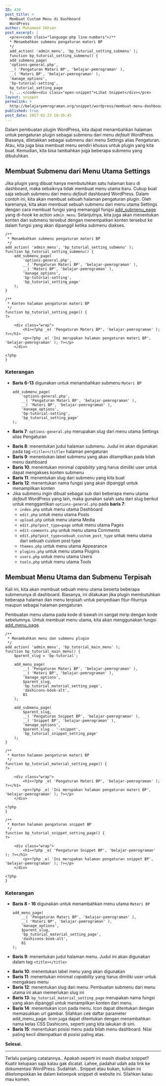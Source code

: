 ```yaml
---
ID: 430
post_title: >
  Membuat Custom Menu di Dashboard
  WordPress
author: Muhammad Ikhsan
post_excerpt: |
  <pre><code class="language-php line-numbers">/**
  * Menambahkan submenu pengaturan materi BP
  */
  add_action( 'admin_menu', 'bp_tutorial_setting_submenu' );
  function bp_tutorial_setting_submenu() {
  add_submenu_page(
  'options-general.php',
  __( 'Pengaturan Materi BP', 'belajar-pemrograman' ),
  __( 'Materi BP', 'belajar-pemrograman' ),
  'manage_options',
  'bp-tutorial-setting',
  bp_tutorial_setting_page
  ); ...</code><div class="open-snippet">Lihat Snippet</div></pre>
layout: snippet
permalink: >
  http://belajarpemrograman.org/snippet/wordpress/membuat-menu-dashboard/
published: true
post_date: 2017-02-23 18:36:45
---
```

Dalam pembuatan plugin WordPress, kita dapat menambahkan halaman untuk pengaturan plugin sebagai submenu dari menu <em>default</em> WordPress. Biasanya, diletakkan sebagai submenu dari menu Settings alias Pengaturan. Atau, kita juga bisa membuat menu sendiri khusus untuk plugin yang kita buat. Kemudian, kita bisa tambahkan juga beberapa submenu yang dibutuhkan.

<h2 id="membuat-submenu-dari-menu-utama-settings">Membuat Submenu dari Menu Utama Settings</h2>

Jika plugin yang dibuat hanya membutuhkan satu halaman baru di dashboard, maka sebaiknya tidak membuat menu utama baru. Cukup buat saja sebuah submenu dari menu <em>default</em> dashboard WordPress. Dalam contoh ini, kita akan membuat sebuah halaman pengaturan plugin. Oleh karenanya, kita akan membuat sebuah submenu dari menu utama Settings dengan cara membuat fungsi yang memanggil fungsi <a href="https://developer.wordpress.org/reference/functions/add_submenu_page/">add_submenu_page</a> yang di-<em>hook</em> ke action <code>admin_menu</code>. Selanjutnya, kita juga akan menentukan konten dari submenu tersebut dengan menempatkan konten tersebut ke dalam fungsi yang akan dipanggil ketika submenu diakses.

<pre><code class="language-php line-numbers">/**
 * Menambahkan submenu pengaturan materi BP
 */
add_action( 'admin_menu', 'bp_tutorial_setting_submenu' );
function bp_tutorial_setting_submenu() {
    add_submenu_page(
        'options-general.php',
        __( 'Pengaturan Materi BP', 'belajar-pemrograman' ),
        __( 'Materi BP', 'belajar-pemrograman' ),
        'manage_options',
        'bp-tutorial-setting',
        'bp_tutorial_setting_page'
    );
}
 
/**
 * Konten halaman pengaturan materi BP
 */
function bp_tutorial_setting_page() {
?&gt;

    &lt;div class="wrap"&gt;
        &lt;h1&gt;&lt;?php _e( 'Pengaturan Materi BP', 'belajar-pemrograman' ); ?&gt;&lt;/h1&gt;
        &lt;p&gt;&lt;?php _e( 'Ini merupakan halaman pengaturan materi BP', 'belajar-pemrograman' ); ?&gt;&lt;/p&gt;
    &lt;/div&gt;
 
&lt;?php
}
</code></pre>

<h3 id="keterangan">Keterangan</h3>

<ul>
<li><strong>Baris 6-13</strong> digunakan untuk menambahkan submenu <code>Materi BP</code>

<pre><code class="language-php line-numbers">add_submenu_page(
    'options-general.php',
    __( 'Pengaturan Materi BP', 'belajar-pemrograman' ),
    __( 'Materi BP', 'belajar-pemrograman' ),
    'manage_options',
    'bp-tutorial-setting',
    'bp_tutorial_setting_page'
);
</code></pre></li>
<li><strong>Baris 7</strong>: <code>options-general.php</code> merupakan <em>slug</em> dari menu utama Settings alias Pengaturan</p></li>
<li><strong>Baris 8</strong>: menentukan judul halaman submenu. Judul ini akan digunakan pada tag <code>&lt;title&gt;&lt;/title&gt;</code> halaman pengaturan</li>
<li><strong>Baris 9</strong>: menentukan label submenu yang akan ditampilkan pada bilah menu dashboard</li>
<li><strong>Baris 10</strong>: menentukan minimal <em>capability</em> yang harus dimiliki user untuk dapat mengakses konten submenu</li>
<li><strong>Baris 11</strong>: menentukan slug dari submenu yang kita buat</li>
<li><strong>Baris 12</strong>: menentukan nama fungsi yang akan dipanggil untuk menampilkan konten</li>
<li>Jika submenu ingin dibuat sebagai sub dari beberapa menu utama <em>default</em> WordPress yang lain, maka gunakan salah satu dari slug berikut untuk menggantikan <code>options-general.php</code> pada <strong>baris 7</strong>:

<ul>
<li><code>index.php</code> untuk menu utama Dashboard</li>
<li><code>edit.php</code> untuk menu utama Posts</li>
<li><code>upload.php</code> untuk menu utama Media</li>
<li><code>edit.php?post_type=page</code> untuk menu utama Pages</li>
<li><code>edit-comments.php</code> untuk menu utama Comments</li>
<li><code>edit.php?post_type=sebuah_custom_post_type</code> untuk menu utama dari sebuah custom post type</li>
<li><code>themes.php</code> untuk menu utama Appearance</li>
<li><code>plugins.php</code> untuk menu utama Plugins</li>
<li><code>users.php</code> untuk menu utama Users</li>
<li><code>tools.php</code> untuk menu utama Tools</li>
</ul></li>
</ul>

<h2 id="membuat-menu-utama-dan-submenu-terpisah">Membuat Menu Utama dan Submenu Terpisah</h2>

<p>Kali ini, kita akan membuat sebuah menu utama beserta beberapa submenunya di dashboard. Biasanya, ini dilakukan jika plugin membutuhkan beberapa halaman dan menu terpisah untuk penyediaan fitur-fiturnya maupun sebagai halaman pengaturan.

Pembuatan menu utama pada kode di bawah ini sangat mirip dengan kode sebelumnya. Untuk membuat menu utama, kita akan menggunakan fungsi <a href="https://developer.wordpress.org/reference/functions/add_menu_page/">add_menu_page</a>.

<pre><code class="language-php line-numbers">/**
 * Menambahkan menu dan submenu plugin
 */
add_action( 'admin_menu', 'bp_tutorial_main_menu' );
function bp_tutorial_main_menu() {
    $parent_slug = 'bp-tutorial';
 
    add_menu_page(
        __( 'Pengaturan Materi BP', 'belajar-pemrograman' ),
        __( 'Materi BP', 'belajar-pemrograman' ),
        'manage_options',
        $parent_slug,
        'bp_tutorial_material_setting_page',
        'dashicons-book-alt',
        81
    );
 
    add_submenu_page(
        $parent_slug,
        __( 'Pengaturan Snippet BP', 'belajar-pemrograman' ),
        __( 'Snippet BP', 'belajar-pemrograman' ),
        'manage_options',
        $parent_slug . '-snippet',
        'bp_tutorial_snippet_setting_page'
    );
}
 
/**
 * Konten halaman pengaturan materi BP
 */
function bp_tutorial_material_setting_page() {
?&gt;
 
    &lt;div class="wrap"&gt;
        &lt;h1&gt;&lt;?php _e( 'Pengaturan Materi BP', 'belajar-pemrograman' ); ?&gt;&lt;/h1&gt;
        &lt;p&gt;&lt;?php _e( 'Ini merupakan halaman pengaturan materi BP', 'belajar-pemrograman' ); ?&gt;&lt;/p&gt;
    &lt;/div&gt;
 
&lt;?php
}

/**
 * Konten halaman pengaturan snippet BP
 */
function bp_tutorial_snippet_setting_page() {
?&gt;
 
    &lt;div class="wrap"&gt;
        &lt;h1&gt;&lt;?php _e( 'Pengaturan Snippet BP', 'belajar-pemrograman' ); ?&gt;&lt;/h1&gt;
        &lt;p&gt;&lt;?php _e( 'Ini merupakan halaman pengaturan snippet BP', 'belajar-pemrograman' ); ?&gt;&lt;/p&gt;
    &lt;/div&gt;
 
&lt;?php
}
</code></pre>

<h3 id="keterangan">Keterangan</h3>

<ul>
<li><strong>Baris 8 - 16</strong> digunakan untuk menambahkan menu utama <code>Materi BP</code>

<pre><code class="language-php line-numbers">add_menu_page(
    __( 'Pengaturan Materi BP', 'belajar-pemrograman' ),
    __( 'Materi BP', 'belajar-pemrograman' ),
    'manage_options',
    $parent_slug,
    'bp_tutorial_material_setting_page',
    'dashicons-book-alt',
    81
);
</code></pre></li>
<li><strong>Baris 9</strong>: menentukan judul halaman menu. Judul ini akan digunakan dalam tag <code>&lt;title&gt;&lt;/title&gt;</code></p></li>
<li><strong>Baris 10</strong>: menentukan label menu yang akan digunakan</li>
<li><strong>Baris 11</strong>: menentukan minimal <em>capability</em> yang harus dimiliki user untuk mengakses menu</li>
<li><strong>Baris 12</strong>: menentukan slug dari menu. Pembuatan submenu dari menu utama ini akan memerlukan slug ini</li>
<li><strong>Baris 13</strong>: <code>bp_tutorial_material_setting_page</code> merupakan nama fungsi yang akan dipanggil untuk menampilkan konten dari menu.</li>
<li><strong>Baris 14</strong>: menentukan icon pada menu. Icon dapat ditentukan dengan memasukkan url gambar. Silahkan cek daftar parameter add&#95;menu&#95;page. Icon juga dapat ditentukan dengan menambahkan nama kelas CSS Dashicons, seperti yang kita lakukan di sini.</li>
<li><strong>Baris 15</strong>: menentukan posisi menu pada bilah menu dashboard. Nilai paling kecil ditempatkan di posisi paling atas.</li>
</ul>

<p><strong>Selesai.</strong>

<hr />

Terlalu panjang catatannya.. Apakah seperti ini masih disebut snippet? Kuatir kelupaan saja kalau gak dicatat. Lahee, padahal udah ada link ke dokumentasi WordPress. Sudahlah.. Snippet atau bukan, tulisan ini dikelompokkan ke dalam kelompok snippet di website ini. Silahkan kalau mau komen.